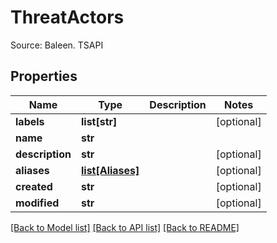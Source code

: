 # ThreatActors

Source: Baleen. TSAPI
## Properties
Name | Type | Description | Notes
------------ | ------------- | ------------- | -------------
**labels** | **list[str]** |  | [optional] 
**name** | **str** |  | 
**description** | **str** |  | [optional] 
**aliases** | [**list[Aliases]**](Aliases.md) |  | [optional] 
**created** | **str** |  | [optional] 
**modified** | **str** |  | [optional] 

[[Back to Model list]](../README.md#documentation-for-models) [[Back to API list]](../README.md#documentation-for-api-endpoints) [[Back to README]](../README.md)


